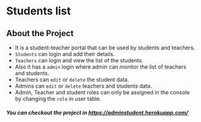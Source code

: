 # Students list

## About the Project
- It is a student-teacher portal that can be used by students and teachers.
- `Students` can login and add their details.
- `Teachers` can login and view the list of the students.
- Also it has a `admin` login where admin can monitor the list of teachers and students.
- Teachers can `edit` or `delete` the student data.
- Admins can `edit` or `delete` teachers and students data.
- Admin, Teacher and student roles can only be assigned in the console by changing the `role` in user table.

##### You can checkout the project in https://adminstudent.herokuapp.com/
